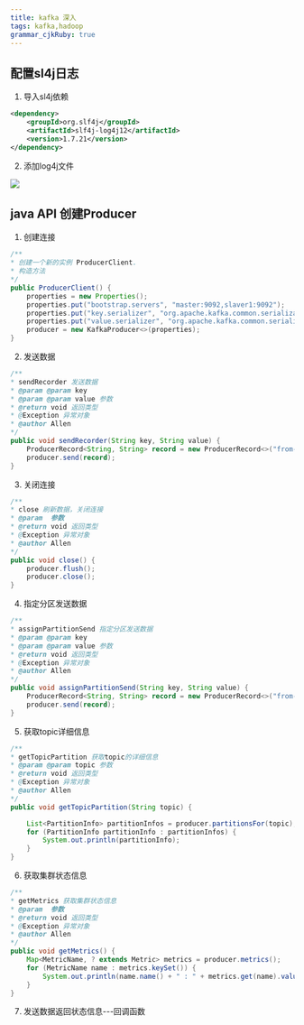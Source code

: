 ```yaml
---
title: kafka 深入
tags: kafka,hadoop
grammar_cjkRuby: true
---
```


## 配置sl4j日志

1. 导入sl4j依赖

``` xml
<dependency>
	<groupId>org.slf4j</groupId>
	<artifactId>slf4j-log4j12</artifactId>
	<version>1.7.21</version>
</dependency>
```
2. 添加log4j文件

![][1]


## java API 创建Producer

1. 创建连接

``` java
/**
* 创建一个新的实例 ProducerClient.
* 构造方法
*/
public ProducerClient() {
	properties = new Properties();
	properties.put("bootstrap.servers", "master:9092,slaver1:9092");
	properties.put("key.serializer", "org.apache.kafka.common.serialization.StringSerializer");
	properties.put("value.serializer", "org.apache.kafka.common.serialization.StringSerializer");
	producer = new KafkaProducer<>(properties);
}
```


2. 发送数据

``` java
/**
* sendRecorder 发送数据
* @param @param key
* @param @param value 参数
* @return void 返回类型
* @Exception 异常对象
* @author Allen
*/
public void sendRecorder(String key, String value) {
	ProducerRecord<String, String> record = new ProducerRecord<>("from-java", key, value);
	producer.send(record);
}
```

3. 关闭连接

``` java
/**
* close 刷新数据，关闭连接
* @param  参数
* @return void 返回类型
* @Exception 异常对象
* @author Allen
*/
public void close() {
	producer.flush();
	producer.close();
}
```

4. 指定分区发送数据

``` java
/**
* assignPartitionSend 指定分区发送数据
* @param @param key
* @param @param value 参数
* @return void 返回类型
* @Exception 异常对象
* @author Allen
*/
public void assignPartitionSend(String key, String value) {
	ProducerRecord<String, String> record = new ProducerRecord<>("from-java", 0, key, value);
	producer.send(record);
}
```


5. 获取topic详细信息

``` java
/**
* getTopicPartition 获取topic的详细信息
* @param @param topic 参数
* @return void 返回类型
* @Exception 异常对象
* @author Allen
*/
public void getTopicPartition(String topic) {

	List<PartitionInfo> partitionInfos = producer.partitionsFor(topic);
	for (PartitionInfo partitionInfo : partitionInfos) {
		System.out.println(partitionInfo);
	}
}
```
6. 获取集群状态信息

``` java
/**
* getMetrics 获取集群状态信息
* @param  参数
* @return void 返回类型
* @Exception 异常对象
* @author Allen
*/
public void getMetrics() {
	Map<MetricName, ? extends Metric> metrics = producer.metrics();
	for (MetricName name : metrics.keySet()) {
		System.out.println(name.name() + " : " + metrics.get(name).value());
	}
}
```

7. 发送数据返回状态信息---回调函数






  [1]: https://www.github.com/xiesen310/notes_Images/raw/master/images/1510278579304.jpg